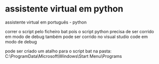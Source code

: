 # assistente virtual em python
 assistente virtual em português - python

correr o script pelo ficheiro bat pois o script python precisa de ser corrido em modo de debug
também pode ser corrido no visual studio code em modo de debug

pode ser criado um atalho para o script bat na pasta: C:\ProgramData\Microsoft\Windows\Start Menu\Programs

